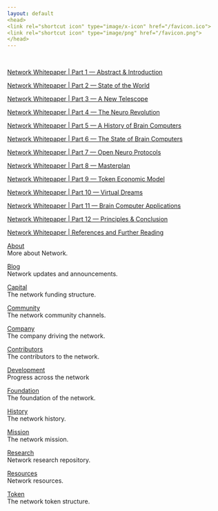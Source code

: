 ```yaml
---
layout: default
<head>
<link rel="shortcut icon" type="image/x-icon" href="/favicon.ico">
<link rel="shortcut icon" type="image/png" href="/favicon.png">
</head>
---
```


<br>

[Network Whitepaper | Part 1 — Abstract & Introduction](/whitepaper21part1)
<br>

[Network Whitepaper | Part 2 — State of the World](/whitepaper21part2)
<br>

[Network Whitepaper | Part 3 — A New Telescope](/whitepaper21part3)
<br>

[Network Whitepaper | Part 4 — The Neuro Revolution](/whitepaper21part4)
<br>

[Network Whitepaper | Part 5 — A History of Brain Computers](/whitepaper21part5)
<br>

[Network Whitepaper | Part 6 — The State of Brain Computers](/whitepaper21part6)
<br>

[Network Whitepaper | Part 7 — Open Neuro Protocols](/whitepaper21part7)
<br>

[Network Whitepaper | Part 8 — Masterplan](/whitepaper21part8)
<br>

[Network Whitepaper | Part 9 — Token Economic Model](/whitepaper21part9)
<br>

[Network Whitepaper | Part 10 — Virtual Dreams](/whitepaper21part10)
<br>

[Network Whitepaper | Part 11 — Brain Computer Applications](/whitepaper21part11)
<br>

[Network Whitepaper | Part 12 — Principles & Conclusion](/whitepaper21part12)
<br>

[Network Whitepaper | References and Further Reading](/whitepaper21references)
<br>



[About](/about)
<br>
More about Network.

[Blog](/blog)
<br>
Network updates and announcements.

[Capital](/capital)
<br>
The network funding structure.

[Community](/community)
<br>
The network community channels.

[Company](/company)
<br>
The company driving the network.

[Contributors](/contributors)
<br>
The contributors to the network.

[Development](/development)
<br>
Progress across the network

[Foundation](/foundation)
<br>
The foundation of the network.

[History](/history)
<br>
The network history.

[Mission](/mission)
<br>
The network mission.

[Research](/research)
<br>
Network research repository.

[Resources](/resources)
<br>
Network resources.

[Token](/token)
<br>
The network token structure.

